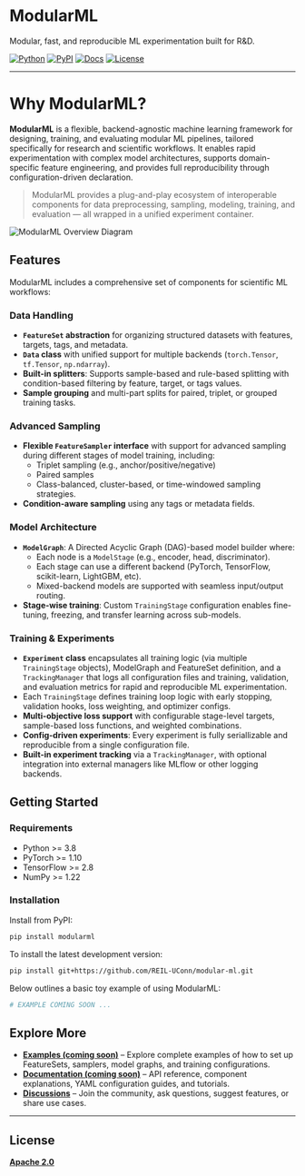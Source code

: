 # ModularML

Modular, fast, and reproducible ML experimentation built for R\&D.


[![Python](https://img.shields.io/badge/Python-3.9%2B-blue.svg)](https://www.python.org/)
[![PyPI](https://img.shields.io/pypi/v/modularml.svg)](https://pypi.org/project/modularml/)
[![Docs](https://img.shields.io/badge/docs-coming--soon-lightgrey)](https://github.com/REIL-UConn/modular-ml/)
[![License](https://img.shields.io/badge/License-Apache%202.0-orange
)](LICENSE)

---

# Why ModularML?

**ModularML** is a flexible, backend-agnostic machine learning framework for designing, training, and evaluating modular ML pipelines, tailored specifically for research and scientific workflows. 
It enables rapid experimentation with complex model architectures, supports domain-specific feature engineering, and provides full reproducibility through configuration-driven declaration.

> ModularML provides a plug-and-play ecosystem of interoperable components for data preprocessing, sampling, modeling, training, and evaluation — all wrapped in a unified experiment container.


![ModularML Overview Diagram](docs/images/modularml_overview.png)




## Features

ModularML includes a comprehensive set of components for scientific ML workflows:

### Data Handling
- **`FeatureSet` abstraction** for organizing structured datasets with features, targets, tags, and metadata.
- **`Data` class** with unified support for multiple backends (`torch.Tensor`, `tf.Tensor`, `np.ndarray`).
- **Built-in splitters**: Supports sample-based and rule-based splitting with condition-based filtering by feature, target, or tags values.
- **Sample grouping** and multi-part splits for paired, triplet, or grouped training tasks.

### Advanced Sampling
- **Flexible `FeatureSampler` interface** with support for advanced sampling during different stages of model training, including:
  - Triplet sampling (e.g., anchor/positive/negative)
  - Paired samples
  - Class-balanced, cluster-based, or time-windowed sampling strategies.
- **Condition-aware sampling** using any tags or metadata fields.

### Model Architecture
- **`ModelGraph`**: A Directed Acyclic Graph (DAG)-based model builder where:
  - Each node is a `ModelStage` (e.g., encoder, head, discriminator).
  - Each stage can use a different backend (PyTorch, TensorFlow, scikit-learn, LightGBM, etc).
  - Mixed-backend models are supported with seamless input/output routing.
- **Stage-wise training**: Custom `TrainingStage` configuration enables fine-tuning, freezing, and transfer learning across sub-models.

### Training & Experiments
- **`Experiment` class** encapsulates all training logic (via multiple `TrainingStage` objects), ModelGraph and FeatureSet definition, and a `TrackingManager` that logs all configuration files and training, validation, and evaluation metrics for rapid and reproducible ML experimentation.
- Each `TrainingStage` defines training loop logic with early stopping, validation hooks, loss weighting, and optimizer configs.
- **Multi-objective loss support** with configurable stage-level targets, sample-based loss functions, and weighted combinations.
- **Config-driven experiments**: Every experiment is fully seriallizable and reproducible from a single configuration file.
- **Built-in experiment tracking** via a `TrackingManager`, with optional integration into external managers like MLflow or other logging backends.



## Getting Started

### Requirements
- Python >= 3.8  
- PyTorch >= 1.10  
- TensorFlow >= 2.8  
- NumPy >= 1.22  

### Installation
Install from PyPI:
```bash
pip install modularml
```

To install the latest development version:
```bash
pip install git+https://github.com/REIL-UConn/modular-ml.git
```

Below outlines a basic toy example of using ModularML:

```python
# EXAMPLE COMING SOON ...
```



## Explore More

- **[Examples (coming soon)](https://github.com/REIL-UConn/modular-ml/examples/)** – Explore complete examples of how to set up FeatureSets, samplers, model graphs, and training configurations.
- **[Documentation (coming soon)](https://github.com/REIL-UConn/modular-ml/)** – API reference, component explanations, YAML configuration guides, and tutorials.
- **[Discussions](https://github.com/REIL-UConn/modular-ml/discussions)** – Join the community, ask questions, suggest features, or share use cases.

---


<!-- ## Cite ModularML

If you use ModularML in your research, please cite the following:

```bibtex
@misc{nowacki2025modularml,
  author       = {Ben Nowacki and contributors},
  title        = {ModularML: Modular, fast, and reproducible ML experimentation built for R&D.
  },
  year         = {2025},
  note         = {https://github.com/REIL-UConn/modular-ml},
} -->
<!-- 
## The Team
ModularML was initiated in 2025 by Ben Nowacki as part of graduate research at the University of Connecticut. 
It is actively developed in collaboration with researchers and contributors across academia and industry, including partners from the Honda Research Institute, MathWorks, and the University of South Carolina.

The project is community-driven and welcomes contributors interested in building modular, reproducible ML workflows for science and engineering. -->

## License
**[Apache 2.0](https://github.com/REIL-UConn/modular-ml/license)**


